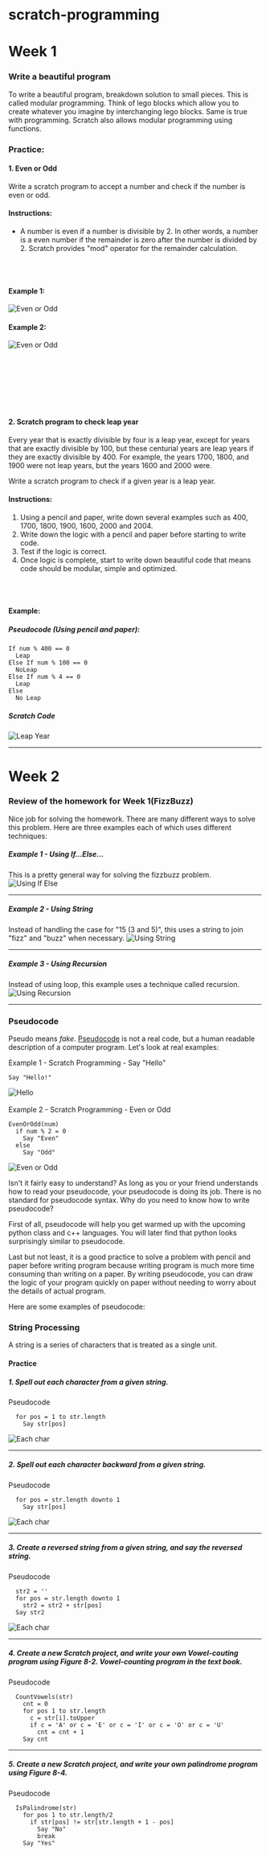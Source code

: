 # scratch-programming



# Week 1

### Write a beautiful program
To write a beautiful program, breakdown solution to small pieces. This is called modular programming. Think of lego blocks which allow you to create whatever you imagine by interchanging lego blocks. Same is true with programming. Scratch also allows modular programming using functions.

### Practice:

#### 1. Even or Odd
Write a scratch program to accept a number and check if the number is even or odd.

#### Instructions:
- A number is even if a number is divisible by 2. In other words, a number is a even number if the remainder is zero after the number is divided by 2. Scratch provides "mod" operator for the remainder calculation.

<br /><br />

#### Example 1:

![Even or Odd](https://d37rfi63g2olb3.cloudfront.net/wp-content/uploads/2018/02/11114013/scratch_even_or_odd.png)

#### Example 2:
![Even or Odd](https://d37rfi63g2olb3.cloudfront.net/wp-content/uploads/2018/02/11114241/scratch_even_or_odd2.png)

<br /><br />
<br /><br />
<br /><br />

#### 2. Scratch program to check leap year
Every year that is exactly divisible by four is a leap year, except for years that are exactly divisible by 100, but these centurial years are leap years if they are exactly divisible by 400. For example, the years 1700, 1800, and 1900 were not leap years, but the years 1600 and 2000 were.

Write a scratch program to check if a given year is a leap year.

#### Instructions:
1. Using a pencil and paper, write down several examples such as 400, 1700, 1800, 1900, 1600, 2000 and 2004.
2. Write down the logic with a pencil and paper before starting to write code.
3. Test if the logic is correct.
4. Once logic is complete, start to write down beautiful code that means code should be modular, simple and optimized.

<br /><br />

#### Example:

##### Pseudocode (Using pencil and paper):
```
If num % 400 == 0
  Leap
Else If num % 100 == 0
  NoLeap
Else If num % 4 == 0
  Leap
Else
  No Leap
```

##### Scratch Code
![Leap Year](https://d37rfi63g2olb3.cloudfront.net/wp-content/uploads/2018/02/11114312/scratch_leapyear.png)

---

# Week 2
### Review of the homework for Week 1(FizzBuzz)
Nice job for solving the homework. There are many different ways to solve this problem. Here are three examples each of which uses different techniques:

##### Example 1 - Using If...Else...
This is a pretty general way for solving the fizzbuzz problem.
![Using If Else](https://d37rfi63g2olb3.cloudfront.net/wp-content/uploads/2018/02/11115402/scratch_fizzbuzz.png)

* * *

##### Example 2 - Using String
Instead of handling the case for "15 (3 and 5)", this uses a string to join "fizz" and "buzz" when necessary.
![Using String](https://d37rfi63g2olb3.cloudfront.net/wp-content/uploads/2018/02/11115440/scratch_fizzbuzz_string.png)

* * *

##### Example 3 - Using Recursion
Instead of using loop, this example uses a technique called recursion.
![Using Recursion](https://d37rfi63g2olb3.cloudfront.net/wp-content/uploads/2018/02/11115507/scratch_fizzbuzz_recursion.png)


* * *
### Pseudocode
Pseudo means _fake_. [Pseudocode](https://en.wikipedia.org/wiki/Pseudocode) is not a real code, but a human readable description of a computer program. Let's look at real examples:

Example 1 - Scratch Programming - Say "Hello"
```
Say "Hello!"
```
![Hello](https://d37rfi63g2olb3.cloudfront.net/wp-content/uploads/2018/02/11115537/scratch_hello.png)
<br /><br />
Example 2 - Scratch Programming - Even or Odd
```
EvenOrOdd(num)
  if num % 2 = 0
    Say "Even"
  else
    Say "Odd"
```
![Even or Odd](https://d37rfi63g2olb3.cloudfront.net/wp-content/uploads/2018/02/11114013/scratch_even_or_odd.png)

Isn't it fairly easy to understand? As long as you or your friend understands how to read your pseudocode, your pseudocode is doing its job. There is no standard for pseudocode syntax. Why do you need to know how to write pseudocode?

First of all, pseudocode will help you get warmed up with the upcoming python class and c++ languages. You will later find that python looks surprisingly similar to pseudocode.

Last but not least, it is a good practice to solve a problem with pencil and paper before writing program because writing program is much more time consuming than writing on a paper. By writing pseudocode, you can draw the logic of your program quickly on paper without needing to worry about the details of actual program.

Here are some examples of pseudocode:


### String Processing
A string is a series of characters that is treated as a single unit.

#### Practice

##### 1. Spell out each character from a given string.

Pseudocode
```
  for pos = 1 to str.length
    Say str[pos]
```
![Each char](https://d37rfi63g2olb3.cloudfront.net/wp-content/uploads/2018/02/11115721/scratch_str1.png)
* * *

##### 2. Spell out each character backward from a given string.

Pseudocode
```
  for pos = str.length downto 1
    Say str[pos]
```
![Each char](https://d37rfi63g2olb3.cloudfront.net/wp-content/uploads/2018/02/11115754/scratch_str2.png)
* * *

##### 3. Create a reversed string from a given string, and say the reversed string.

Pseudocode
```
  str2 = ''
  for pos = str.length downto 1
    str2 = str2 + str[pos]
  Say str2
```
![Each char](https://d37rfi63g2olb3.cloudfront.net/wp-content/uploads/2018/02/11115822/scratch_str3.png)
* * *
##### 4. Create a new Scratch project, and write your own Vowel-couting program using Figure 8-2. Vowel-counting program in the text book.

Pseudocode
```
  CountVowels(str)
    cnt = 0
    for pos 1 to str.length
      c = str[i].toUpper
      if c = 'A' or c = 'E' or c = 'I' or c = 'O' or c = 'U'
        cnt = cnt + 1
    Say cnt
```
* * *

##### 5. Create a new Scratch project, and write your own palindrome program using Figure 8-4.

Pseudocode
```
  IsPalindrome(str)
    for pos 1 to str.length/2
      if str[pos] != str[str.length + 1 - pos]
        Say "No"
        break
    Say "Yes"
```
